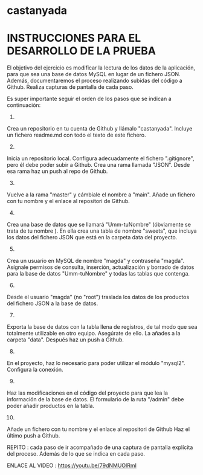 # castanyada
INSTRUCCIONES PARA EL DESARROLLO DE LA PRUEBA
=============================================

El objetivo del ejercicio es modificar la lectura de los datos de la aplicación,
para que sea una base de datos MySQL en lugar de un fichero JSON. Además,
documentaremos el proceso realizando subidas del código a Github.
Realiza capturas de pantalla de cada paso.

Es super importante seguir el orden de los pasos que se indican a continuación:

01) 
Crea un repositorio en tu cuenta de Github y llámalo "castanyada".
Incluye un fichero readme.md con todo el texto de este fichero.

02)
Inicia un repositorio local.
Configura adecuadamente el fichero ".gitignore", pero él debe poder
subir a Github.
Crea una rama llamada "JSON".
Desde esa rama haz un push al repo de Github.

03)
Vuelve a la rama "master" y cámbiale el nombre a "main".
Añade un fichero con tu nombre y el enlace al repositori de Github.

04)
Crea una base de datos que se llamará "Umm-tuNombre" (óbviamente se trata de tu nombre ).
En ella crea una tabla de nombre "sweets", que incluya los datos del fichero JSON que 
está en la carpeta data del proyecto. 

05)
Crea un usuario en MySQL de nombre "magda" y contraseña "magda".
Asígnale permisos de consulta, inserción, actualización y borrado de datos para la
base de datos "Umm-tuNombre" y todas las tablas que contenga.

06)
Desde el usuario "magda" (no "root") traslada los datos de los productos 
del fichero JSON a la base de datos.

07) 
Exporta la base de datos con la tabla llena de registros, 
de tal modo que sea totalmente utilizable en otro
equipo. Asegúrate de ello. La añades a la carpeta "data".
Después haz un push a Github.

08)
En el proyecto, haz lo necesario para poder utilizar el módulo "mysql2".
Configura la conexión.

09)
Haz las modificaciones en el código del proyecto para que lea la información
de la base de datos. El formulario de la ruta "/admin" debe poder añadir 
productos en la tabla.

10)
Añade un fichero con tu nombre y el enlace al repositori de Github
Haz el último push a Github.


REPITO : cada paso de ir acompañado de una captura de pantalla explícita del proceso.
Además de lo que se indica en cada paso.

ENLACE AL VIDEO :  https://youtu.be/79dNMUOlRmI

